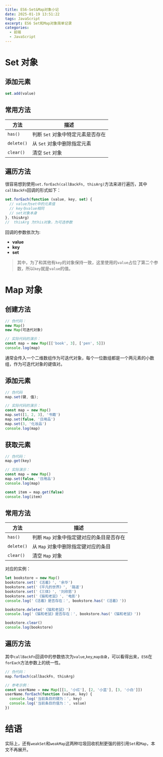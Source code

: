 ```yaml
---
title: ES6-Set&Map对象小记
date: 2025-01-19 13:51:22
tags: JavaScript
excerpt: ES6 Set和Map对象简单记录
categories:
  - 前端
  - JavaScript
---
```


# Set 对象

## 添加元素

```js
set.add(value)
```

## 常用方法

| 方法       | 描述                              |
| ---------- | --------------------------------- |
| `has()`    | 判断 `Set` 对象中特定元素是否存在 |
| `delete()` | 从 `Set` 对象中删除指定元素       |
| `clear()`  | 清空 `Set` 对象                   |

## 遍历方法

很容易想到使用`set.forEach(callBackFn, thisArg)`方法来进行遍历，其中`callBackFn`回调的形式如下：

```js
set.forEach(function (value, key, set) {
  // value为set中的元素值
  // key与value相同
  // set对象本身
}, thisArg)
//  thisArg 为this对象，为可选参数
```

回调的参数依次为:

- **value**
- **key**
- **set**

>  其中，为了和其他有`key`的对象保持一致，这里使用的`value`占位了第二个参数，所以`key`就是`value`的值。



# Map 对象

## 创建方法

```js
// 伪代码：
new Map()
new Map(可迭代对象)

// 实际代码的演示：
const map = new Map([['book', 3], ['pen', 5]])
console.log(map)
```

通常会传入一个二维数组作为可迭代对象，每个一位数组都是一个两元素的小数组，作为可迭代对象的键值对。

## 添加元素

```js
// 伪代码
map.set(键, 值);

// 实际代码的演示：
const map = new Map()
map.set([1, 2, 3], '书籍')
map.set(false, '日用品')
map.set(3, '化妆品')
console.log(map)
```

## 获取元素

```js
// 伪代码：
map.get(key)

// 实际演示：
const map = new Map()
map.set(false, '日用品')
console.log(map)

const item = map.get(false)
console.log(item)
```

## 常用方法

| 方法       | 描述                                      |
| ---------- | ----------------------------------------- |
| `has()`    | 判断 `Map` 对象中指定键对应的条目是否存在 |
| `delete()` | 从 `Map` 对象中删除指定键对应的条目       |
| `clear()`  | 清空 `Map` 对象                           |

对应的实例：

```js
let bookstore = new Map()
bookstore.set('《活着》', '余华')
bookstore.set('《平凡的世界》', '路遥')
bookstore.set('《三体》', '刘欣慈')
bookstore.set('《猫和老鼠》', '电影')
console.log('《活着》是否存在：', bookstore.has('《活着》'))

bookstore.delete('《猫和老鼠》')
console.log('《猫和老鼠》是否存在：', bookstore.has('《猫和老鼠》'))

bookstore.clear()
console.log(bookstore)
```

## 遍历方法

其中`callBackFn`回调中的参数依次为`value`,`key`,`map自身`，可以看得出来，`ES6`在`forEach`方法参数上的统一性。

```js
// 伪代码：
map.forEach(callbackFn, thisArg)

// 参考示例：
const userName = new Map([[1, '小红'], [2, '小蓝'], [3, '小白']])
userName.forEach(function (value, key) {
  console.log('当前条目的键为：', key)
  console.log('当前条目的值为：', value)
})
```

# 结语

实际上，还有`weakSet`和`weakMap`这两种垃圾回收机制更强的弱引用`Set`和`Map`，本文不再展开。
